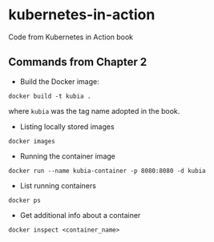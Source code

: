 # kubernetes-in-action

Code from Kubernetes in Action book

## Commands from Chapter 2

* Build the Docker image:

```
docker build -t kubia .
```

where `kubia` was the tag name adopted in the book.

* Listing locally stored images

```
docker images
```

* Running the container image

```
docker run --name kubia-container -p 8080:8080 -d kubia
```

* List running containers

```
docker ps
```

* Get additional info about a container

```
docker inspect <container_name>
```


